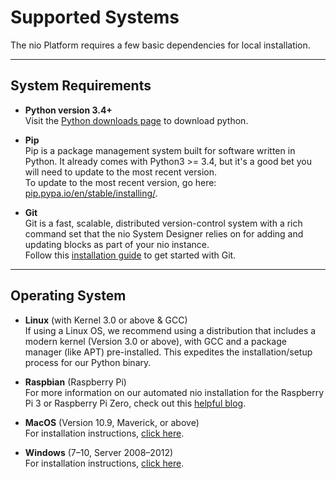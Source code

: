 # Supported Systems

The nio Platform requires a few basic dependencies for local installation.

---
## System Requirements

* **Python version 3.4+**<br />
    Visit the [Python downloads page](https://www.python.org/downloads/) to download python.

* **Pip**<br />
    Pip is a package management system built for software written in Python. It already comes with Python3 >= 3.4, but it's a good bet you will need to update to the most recent version.<br />
    To update to the most recent version, go here: [pip.pypa.io/en/stable/installing/](https://pip.pypa.io/en/stable/installing/).

* **Git**<br />
    Git is a fast, scalable, distributed version-control system with a rich command set that the nio System Designer relies on for adding and updating blocks as part of your nio instance.<br />
    Follow this [installation guide](https://git-scm.com/book/en/v2/Getting-Started-Installing-Git) to get started with Git.

---
## Operating System

* **Linux** (with Kernel 3.0 or above & GCC)<br />
    If using a Linux OS, we recommend using a distribution that includes a modern kernel (Version 3.0 or above), with GCC and a package manager (like APT) pre-installed. This expedites the installation/setup process for our Python binary.

* **Raspbian** (Raspberry Pi)<br />
    For more information on our automated nio installation for the Raspberry Pi 3 or Raspberry Pi Zero, check out this [helpful blog](https://niolabs.com/blog/baking-nio-into-a-raspberry-pi).

* **MacOS** (Version 10.9, Maverick, or above)<br />
    For installation instructions, [click here](/installation/README.md).

* **Windows** (7–10, Server 2008–2012)<br />
    For installation instructions, [click here](/installation/windows.md).

